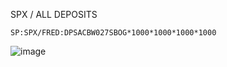 
SPX / ALL DEPOSITS

    SP:SPX/FRED:DPSACBW027SBOG*1000*1000*1000*1000

![image](https://github.com/user-attachments/assets/6e7a901a-e621-4c3f-8107-1e94df894bea)

